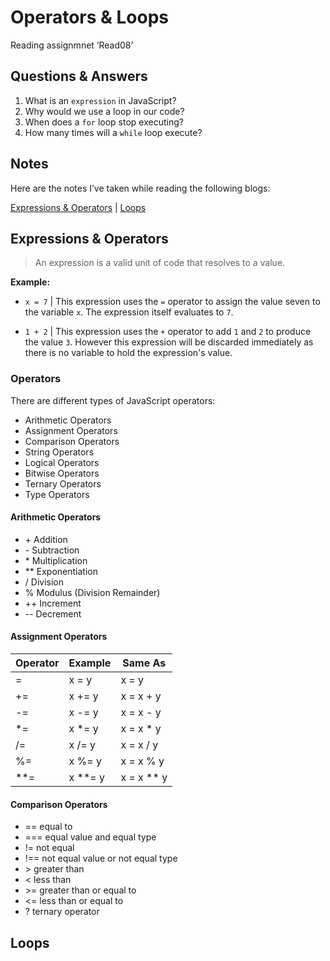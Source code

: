 # Operators & Loops

Reading assignmnet ‘Read08’

## Questions & Answers

1. What is an `expression` in JavaScript?
2. Why would we use a loop in our code?
3. When does a `for` loop stop executing?
4. How many times will a `while` loop execute?

## Notes

Here are the notes I’ve taken while reading the following blogs:

[Expressions & Operators](https://developer.mozilla.org/en-US/docs/Web/JavaScript/Guide/Expressions_and_Operators) \| [Loops](https://developer.mozilla.org/en-US/docs/Web/JavaScript/Guide/Loops_and_iteration#while_statement)

## Expressions & Operators

> An expression is a valid unit of code that resolves to a value.

**Example:**

- `x = 7` \| This expression uses the `=` operator to assign the value seven to the variable `x`. The expression itself evaluates to `7`.

- `1 + 2` \| This expression uses the `+` operator to add `1` and `2` to produce the value `3`. However this expression will be discarded immediately as there is no variable to hold the expression's value.

### Operators

There are different types of JavaScript operators:

- Arithmetic Operators
- Assignment Operators
- Comparison Operators
- String Operators
- Logical Operators
- Bitwise Operators
- Ternary Operators
- Type Operators

#### Arithmetic Operators

- \+ Addition
- \- Subtraction
- \* Multiplication
- ** Exponentiation
- \/ Division
- %  Modulus (Division Remainder)
- ++ Increment
- -- Decrement

#### Assignment Operators

| Operator | Example | Same As    |
|----------|---------|------------|
| =        | x = y   | x = y      |
| +=       | x += y  | x = x + y  |
| -=       | x -= y  | x = x - y  |
| *=       | x *= y  | x = x * y  |
| /=       | x /= y  | x = x / y  |
| %=       | x %= y  | x = x % y  |
| **=      | x **= y | x = x ** y |

#### Comparison Operators

- == equal to
- === equal value and equal type
- != not equal
- !== not equal value or not equal type
- \> greater than
- < less than
- \>= greater than or equal to
- <= less than or equal to
- ? ternary operator

## Loops